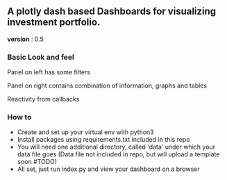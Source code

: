 ## A plotly dash based Dashboards for visualizing investment portfolio. 

__version__ : 0.5

### Basic Look and feel
Panel on left has some filters

Panel on right contains combination of information, graphs and tables

Reactivity from callbacks 

### How to
* Create and set up your virtual env with python3
* Install packages using requirements.txt included in this repo
* You will need one additional directory, called 'data' under which your data file goes
(Data file not included in repo, but will upload a template soon #TODO)
* All set, just run index.py and view your dashboard on a browser
